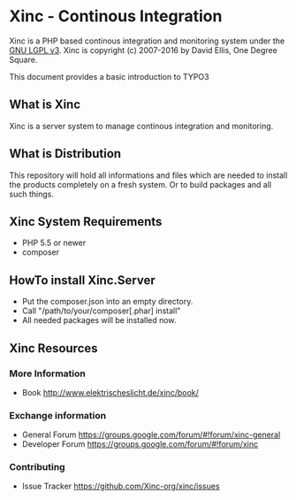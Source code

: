 Xinc - Continous Integration
============================

Xinc is a PHP based continous integration and monitoring system
under the [GNU LGPL v3](./LICENSE.txt). Xinc is copyright (c) 2007-2016
by David Ellis, One Degree Square.

This document provides a basic introduction to TYPO3

What is Xinc
------------

Xinc is a server system to manage continous integration and monitoring.

What is Distribution
--------------------

This repository will hold all informations and files which are needed to install the products completely on a fresh
system. Or to build packages and all such things.

Xinc System Requirements
------------------------

* PHP 5.5 or newer
* composer

HowTo install Xinc.Server
-------------------------

* Put the composer.json into an empty directory.
* Call "/path/to/your/composer[.phar] install"
* All needed packages will be installed now.

Xinc Resources
--------------

### More Information

* Book http://www.elektrischeslicht.de/xinc/book/

### Exchange information

* General Forum https://groups.google.com/forum/#!forum/xinc-general
* Developer Forum https://groups.google.com/forum/#!forum/xinc

### Contributing

* Issue Tracker https://github.com/Xinc-org/xinc/issues
